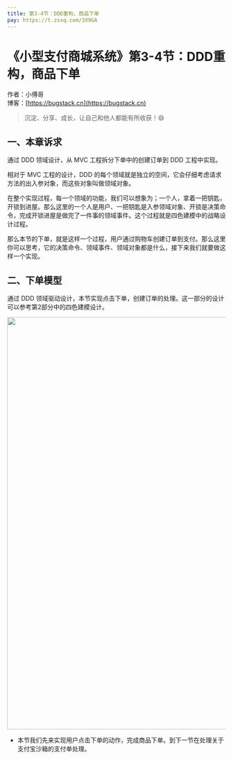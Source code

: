 ```yaml
---
title: 第3-4节：DDD重构，商品下单
pay: https://t.zsxq.com/3X9GA
---
```


# 《小型支付商城系统》第3-4节：DDD重构，商品下单

作者：小傅哥
<br/>博客：[https://bugstack.cn](https://bugstack.cn)

> 沉淀、分享、成长，让自己和他人都能有所收获！😄

## 一、本章诉求

通过 DDD 领域设计，从 MVC 工程拆分下单中的创建订单到 DDD 工程中实现。

相对于 MVC 工程的设计，DDD 的每个领域就是独立的空间，它会仔细考虑请求方法的出入参对象，而这些对象叫做领域对象。

在整个实现过程，每一个领域的功能，我们可以想象为；一个人，拿着一把钥匙，开锁到进屋。那么这里的一个人是用户、一把钥匙是入参领域对象、开锁是决策命令，完成开锁进屋是做完了一件事的领域事件。这个过程就是四色建模中的战略设计过程。

那么本节的下单，就是这样一个过程，用户通过购物车创建订单到支付。那么这里你可以思考，它的决策命令、领域事件、领域对象都是什么，接下来我们就要做这样一个实现。

## 二、下单模型

通过 DDD 领域驱动设计，本节实现点击下单，创建订单的处理。这一部分的设计可以参考第2部分中的四色建模设计。

<div align="center">
    <img src="https://bugstack.cn/images/article/project/s-pay-mall/s-pay-mall-2-2-03.png" width="950px">
</div>

- 本节我们先来实现用户点击下单的动作，完成商品下单。到下一节在处理关于支付宝沙箱的支付单处理。